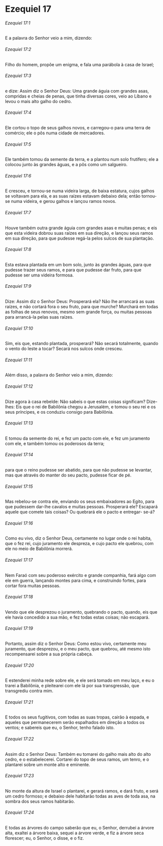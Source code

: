 # Ezequiel 17

###### Ezequiel 17:1

E a palavra do Senhor veio a mim, dizendo:

###### Ezequiel 17:2

Filho do homem, propõe um enigma, e fala uma parábola à casa de Israel;

###### Ezequiel 17:3

e dize: Assim diz o Senhor Deus: Uma grande águia com grandes asas, compridas e cheias de penas, que tinha diversas cores, veio ao Líbano e levou o mais alto galho do cedro.

###### Ezequiel 17:4

Ele cortou o topo de seus galhos novos, e carregou-o para uma terra de comércio; ele o pôs numa cidade de mercadores.

###### Ezequiel 17:5

Ele também tomou da semente da terra, e a plantou num solo frutífero; ele a colocou junto às grandes águas, e a pôs como um salgueiro.

###### Ezequiel 17:6

E cresceu, e tornou-se numa videira larga, de baixa estatura, cujos galhos se voltavam para ela, e as suas raízes estavam debaixo dela; então tornou-se numa videira, e gerou galhos e lançou ramos novos.

###### Ezequiel 17:7

Houve também outra grande águia com grandes asas e muitas penas; e eis que esta videira dobrou suas raízes em sua direção, e lançou seus ramos em sua direção, para que pudesse regá-la pelos sulcos de sua plantação.

###### Ezequiel 17:8

Esta estava plantada em um bom solo, junto às grandes águas, para que pudesse trazer seus ramos, e para que pudesse dar fruto, para que pudesse ser uma videira formosa.

###### Ezequiel 17:9

Dize: Assim diz o Senhor Deus: Prosperará ela? Não lhe arrancará as suas raízes, e não cortará fora o seu fruto, para que murche? Murchará em todas as folhas de seus renovos, mesmo sem grande força, ou muitas pessoas para arrancá-la pelas suas raízes.

###### Ezequiel 17:10

Sim, eis que, estando plantada, prosperará? Não secará totalmente, quando o vento do leste a tocar? Secará nos sulcos onde cresceu.

###### Ezequiel 17:11

Além disso, a palavra do Senhor veio a mim, dizendo:

###### Ezequiel 17:12

Dize agora à casa rebelde: Não sabeis o que estas coisas significam? Dize-lhes: Eis que o rei de Babilônia chegou a Jerusalém, e tomou o seu rei e os seus príncipes, e os conduziu consigo para Babilônia.

###### Ezequiel 17:13

E tomou da semente do rei, e fez um pacto com ele, e fez um juramento com ele, e também tomou os poderosos da terra;

###### Ezequiel 17:14

para que o reino pudesse ser abatido, para que não pudesse se levantar, mas que através do manter do seu pacto, pudesse ficar de pé.

###### Ezequiel 17:15

Mas rebelou-se contra ele, enviando os seus embaixadores ao Egito, para que pudessem dar-lhe cavalos e muitas pessoas. Prosperará ele? Escapará aquele que comete tais coisas? Ou quebrará ele o pacto e entregar- se-á?

###### Ezequiel 17:16

Como eu vivo, diz o Senhor Deus, certamente no lugar onde o rei habita, que o fez rei, cujo juramento ele despreza, e cujo pacto ele quebrou, com ele no meio de Babilônia morrerá.

###### Ezequiel 17:17

Nem Faraó com seu poderoso exército e grande companhia, fará algo com ele em guerra, lançando montes para cima, e construindo fortes, para cortar fora muitas pessoas.

###### Ezequiel 17:18

Vendo que ele desprezou o juramento, quebrando o pacto, quando, eis que ele havia concedido a sua mão, e fez todas estas coisas; não escapará.

###### Ezequiel 17:19

Portanto, assim diz o Senhor Deus: Como estou vivo, certamente meu juramento, que desprezou, e o meu pacto, que quebrou, até mesmo isto recompensarei sobre a sua própria cabeça.

###### Ezequiel 17:20

E estenderei minha rede sobre ele, e ele será tomado em meu laço, e eu o trarei a Babilônia, e pleitearei com ele lá por sua transgressão, que transgrediu contra mim.

###### Ezequiel 17:21

E todos os seus fugitivos, com todas as suas tropas, cairão à espada, e aqueles que permanecerem serão espalhados em direção a todos os ventos; e sabereis que eu, o Senhor, tenho falado isto.

###### Ezequiel 17:22

Assim diz o Senhor Deus: Também eu tomarei do galho mais alto do alto cedro, e o estabelecerei. Cortarei do topo de seus ramos, um tenro, e o plantarei sobre um monte alto e eminente.

###### Ezequiel 17:23

No monte da altura de Israel o plantarei, e gerará ramos, e dará fruto, e será um cedro formoso; e debaixo dele habitarão todas as aves de toda asa, na sombra dos seus ramos habitarão.

###### Ezequiel 17:24

E todas as árvores do campo saberão que eu, o Senhor, derrubei a árvore alta, exaltei a árvore baixa, sequei a árvore verde, e fiz a árvore seca florescer; eu, o Senhor, o disse, e o fiz.

